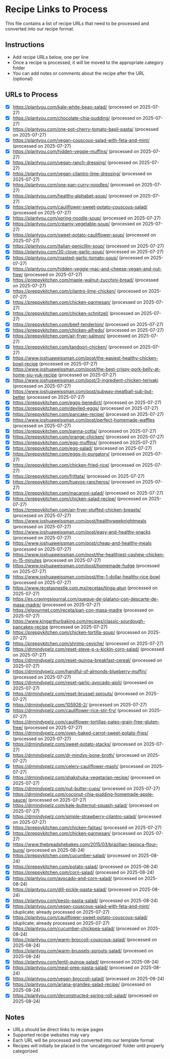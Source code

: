 # Recipe Links to Process

This file contains a list of recipe URLs that need to be processed and converted into our recipe format.

## Instructions
- Add recipe URLs below, one per line
- Once a recipe is processed, it will be moved to the appropriate category folder
- You can add notes or comments about the recipe after the URL (optional)

## URLs to Process
- [x] https://plantyou.com/kale-white-bean-salad/ (processed on 2025-07-27)
- [x] https://plantyou.com/chocolate-chia-pudding/ (processed on 2025-07-27)
- [x] https://plantyou.com/one-pot-cherry-tomato-basil-pasta/ (processed on 2025-07-27)
- [x] https://plantyou.com/vegan-couscous-salad-with-feta-and-mint/ (processed on 2025-07-27)
- [x] https://plantyou.com/hidden-veggie-muffins/ (processed on 2025-07-27)
- [x] https://plantyou.com/vegan-ranch-dressing/ (processed on 2025-07-27)
- [x] https://plantyou.com/vegan-cilantro-lime-dressing/ (processed on 2025-07-27)
- [x] https://plantyou.com/one-pan-curry-noodles/ (processed on 2025-07-27)
- [x] https://plantyou.com/healthy-alphabet-soup/ (processed on 2025-07-27)
- [x] https://plantyou.com/cauliflower-sweet-potato-couscous-salad/ (processed on 2025-07-27)
- [x] https://plantyou.com/spring-noodle-soup/ (processed on 2025-07-27)
- [x] https://plantyou.com/creamy-vegetable-soup/ (processed on 2025-07-27)
- [x] https://plantyou.com/sweet-potato-cauliflower-soup/ (processed on 2025-07-27)
- [x] https://plantyou.com/italian-penicillin-soup/ (processed on 2025-07-27)
- [x] https://plantyou.com/30-clove-garlic-soup/ (processed on 2025-07-27)
- [x] https://plantyou.com/roasted-garlic-tomato-soup/ (processed on 2025-07-27)
- [x] https://plantyou.com/hidden-veggie-mac-and-cheese-vegan-and-nut-free/ (processed on 2025-07-27)
- [x] https://preppykitchen.com/maple-walnut-zucchini-bread/ (processed on 2025-07-27)
- [x] https://preppykitchen.com/cilantro-lime-chicken/ (processed on 2025-07-27)
- [x] https://preppykitchen.com/chicken-parmesan/ (processed on 2025-07-27)
- [x] https://preppykitchen.com/chicken-schnitzel/ (processed on 2025-07-27)
- [x] https://preppykitchen.com/beef-tenderloin/ (processed on 2025-07-27)
- [x] https://preppykitchen.com/chicken-alfredo/ (processed on 2025-07-27)
- [x] https://preppykitchen.com/air-fryer-salmon/ (processed on 2025-07-27)
- [x] https://preppykitchen.com/tandoori-chicken/ (processed on 2025-07-27)
- [x] https://www.joshuaweissman.com/post/the-easiest-healthy-chicken-bowl-recipe (processed on 2025-07-27)
- [x] https://www.joshuaweissman.com/post/the-best-crispy-pork-belly-at-home-siu-yuk-recipe (processed on 2025-07-27)
- [x] https://www.joshuaweissman.com/post/3-ingredient-chicken-teriyaki (processed on 2025-07-27)
- [x] https://www.joshuaweissman.com/post/subway-meatball-sub-but-better (processed on 2025-07-27)
- [x] https://preppykitchen.com/eggs-benedict/ (processed on 2025-07-27)
- [x] https://preppykitchen.com/deviled-eggs/ (processed on 2025-07-27)
- [x] https://preppykitchen.com/pancake-recipe/ (processed on 2025-07-27)
- [x] https://www.joshuaweissman.com/post/perfect-homemade-waffles (processed on 2025-07-27)
- [x] https://preppykitchen.com/panna-cotta/ (processed on 2025-07-27)
- [x] https://preppykitchen.com/orange-chicken/ (processed on 2025-07-27)
- [x] https://preppykitchen.com/egg-muffins/ (processed on 2025-07-27)
- [x] https://preppykitchen.com/egg-salad/ (processed on 2025-07-27)
- [x] https://preppykitchen.com/eggs-in-purgatory/ (processed on 2025-07-27)
- [x] https://preppykitchen.com/chicken-fried-rice/ (processed on 2025-07-27)
- [x] https://preppykitchen.com/frittata/ (processed on 2025-07-27)
- [x] https://preppykitchen.com/huevos-rancheros/ (processed on 2025-07-27)
- [x] https://preppykitchen.com/macaroni-salad/ (processed on 2025-07-27)
- [x] https://preppykitchen.com/chicken-salad-recipe/ (processed on 2025-07-27)
- [x] https://preppykitchen.com/air-fryer-stuffed-chicken-breasts/ (processed on 2025-07-27)
- [x] https://www.joshuaweissman.com/post/healthyweeknightmeals (processed on 2025-07-27)
- [x] https://www.joshuaweissman.com/post/easy-and-healthy-snacks (processed on 2025-07-27)
- [x] https://www.joshuaweissman.com/post/cheap-and-healthy-meals (processed on 2025-07-27)
- [x] https://www.joshuaweissman.com/post/the-healthiest-cashew-chicken-in-15-minutes (processed on 2025-07-27)
- [x] https://www.joshuaweissman.com/post/homemade-fudge (processed on 2025-07-27)
- [x] https://www.joshuaweissman.com/post/the-1-dollar-healthy-rice-bowl (processed on 2025-07-27)
- [x] https://www.recetasnestle.com.mx/recetas/tinga-atun (processed on 2025-07-27)
- [x] https://es.cravingsjournal.com/queque-de-platano-con-descarte-de-masa-madre/ (processed on 2025-07-27)
- [x] https://elgourmet.com/receta/pan-con-masa-madre (processed on 2025-07-27)
- [x] https://www.kingarthurbaking.com/recipes/classic-sourdough-pancakes-recipe (processed on 2025-07-27)
- [x] https://preppykitchen.com/chicken-tortilla-soup/ (processed on 2025-07-27)
- [x] https://preppykitchen.com/shrimp-ceviche/ (processed on 2025-07-27)
- [x] https://drmindypelz.com/reset-steve-p-s-kickin-corn-salad/ (processed on 2025-07-27)
- [x] https://drmindypelz.com/reset-quinoa-breakfast-cereal/ (processed on 2025-07-27)
- [x] https://drmindypelz.com/handful-of-almonds-blueberry-muffin/ (processed on 2025-07-27)
- [x] https://drmindypelz.com/reset-garlic-avocado-aioli/ (processed on 2025-07-27)
- [x] https://drmindypelz.com/reset-brussel-sprouts/ (processed on 2025-07-27)
- [x] https://drmindypelz.com/105926-2/ (processed on 2025-07-27)
- [x] https://drmindypelz.com/cauliflower-rice-stir-fry/ (processed on 2025-07-27)
- [x] https://drmindypelz.com/cauliflower-tortillas-paleo-grain-free-gluten-free/ (processed on 2025-07-27)
- [x] https://drmindypelz.com/oven-baked-carrot-sweet-potato-fries/ (processed on 2025-07-27)
- [x] https://drmindypelz.com/sweet-potato-stacks/ (processed on 2025-07-27)
- [x] https://drmindypelz.com/dr-mindys-bone-broth/ (processed on 2025-07-27)
- [x] https://drmindypelz.com/celery-cauliflower-mash/ (processed on 2025-07-27)
- [x] https://drmindypelz.com/shakshuka-vegetarian-recipe/ (processed on 2025-07-27)
- [x] https://drmindypelz.com/nut-butter-cups/ (processed on 2025-07-27)
- [x] https://drmindypelz.com/coconut-chia-pudding-homemade-apple-sauce/ (processed on 2025-07-27)
- [x] https://drmindypelz.com/kale-butternut-squash-salad/ (processed on 2025-07-27)
- [x] https://drmindypelz.com/simple-strawberry-cilantro-salad/ (processed on 2025-07-27)
- [x] https://preppykitchen.com/chicken-fajitas/ (processed on 2025-07-27)
- [x] https://preppykitchen.com/chicken-parmesan/ (processed on 2025-07-27)
- [x] https://www.thebreadshebakes.com/2015/03/brazilian-tapioca-flour-buns/ (processed on 2025-08-24)
- [x] https://preppykitchen.com/cucumber-salad/ (processed on 2025-08-24)
- [x] https://preppykitchen.com/potato-salad/ (processed on 2025-08-24)
- [x] https://preppykitchen.com/corn-salad/ (processed on 2025-08-24)
- [x] https://plantyou.com/avocado-and-corn-salad/ (processed on 2025-08-24)
- [x] https://plantyou.com/dill-pickle-pasta-salad/ (processed on 2025-08-24)
- [x] https://plantyou.com/pesto-pasta-salad/ (processed on 2025-08-24)
- [x] https://plantyou.com/vegan-couscous-salad-with-feta-and-mint/ (duplicate; already processed on 2025-07-27)
- [x] https://plantyou.com/cauliflower-sweet-potato-couscous-salad/ (duplicate; already processed on 2025-07-27)
- [x] https://plantyou.com/cucumber-chickpea-salad/ (processed on 2025-08-24)
- [x] https://plantyou.com/warm-broccoli-couscous-salad/ (processed on 2025-08-24)
- [x] https://plantyou.com/warm-brussels-sprouts-salad/ (processed on 2025-08-24)
- [x] https://plantyou.com/lentil-quinoa-salad/ (processed on 2025-08-24)
- [x] https://plantyou.com/meal-prep-pasta-salad/ (processed on 2025-08-24)
- [x] https://plantyou.com/vegan-broccoli-salad/ (processed on 2025-08-24)
- [x] https://plantyou.com/ariana-grandes-salad-recipe/ (processed on 2025-08-24)
- [x] https://plantyou.com/deconstructed-spring-roll-salad/ (processed on 2025-08-24)

## Notes
- URLs should be direct links to recipe pages
- Supported recipe websites may vary
- Each URL will be processed and converted into our template format
- Recipes will initially be placed in the 'uncategorized' folder until properly categorized
